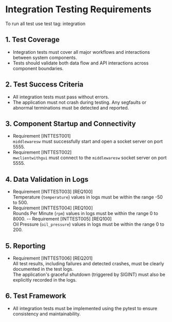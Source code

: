 

# Integration Testing Requirements

To run all test use test tag: integration

## 1. Test Coverage
- Integration tests must cover all major workflows and interactions between system components.
- Tests should validate both data flow and API interactions across component boundaries.

## 2. Test Success Criteria
- All integration tests must pass without errors.
- The application must not crash during testing. Any segfaults or abnormal terminations must be detected and reported.

## 3. Component Startup and Connectivity
- Requirement [INTTEST001]  
  `middlewaresw` must successfully start and open a socket server on port 5555.  
- Requirement [INTTEST002]  
  `mwclientwithgui` must connect to the `middlewaresw` socket server on port 5555.  

## 4. Data Validation in Logs
- Requirement [INTTEST003] [REQ100]  
  Temperature (`temperature`) values in logs must be within the range -50 to 500.
- Requirement [INTTEST004] [REQ100]  
  Rounds Per Minute (`rpm`) values in logs must be within the range 0 to 8000.
-- Requirement [INTTEST005] [REQ100]  
  Oil Pressure (`oil_pressure`) values in logs must be within the range 0 to 200.

## 5. Reporting
- Requirement [INTTEST006] [REQ201]  
  All test results, including failures and detected crashes, must be clearly documented in the test logs.  
  The application's graceful shutdown (triggered by SIGINT) must also be explicitly recorded in the logs.  

## 6. Test Framework
- All integration tests must be implemented using the pytest to ensure consistency and maintainability.  
